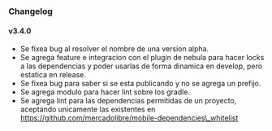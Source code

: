 ### Changelog

#### v3.4.0
- Se fixea bug al resolver el nombre de una version alpha.
- Se agrega feature e integracion con el plugin de nebula para hacer locks a las dependencias y poder usarlas de forma dinamica en develop, pero estatica en release.
- Se fixea bug para saber si se esta publicando y no se agrega un prefijo.
- Se agrega modulo para hacer lint sobre los gradle.
- Se agrega lint para las dependencias permitidas de un proyecto, aceptando unicamente las existentes en https://github.com/mercadolibre/mobile-dependencies\_whitelist
